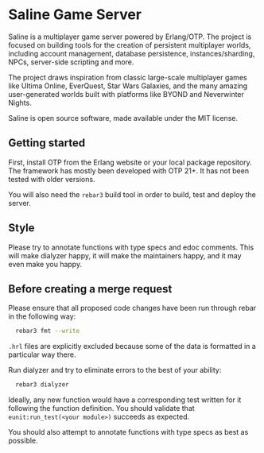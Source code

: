 Saline Game Server
=================================================
Saline is a multiplayer game server powered by Erlang/OTP. The project is
focused on building tools for the creation of persistent multiplayer worlds,
including account management, database persistence, instances/sharding, NPCs,
server-side scripting and more.

The project draws inspiration from classic large-scale multiplayer games like
Ultima Online, EverQuest, Star Wars Galaxies, and the many amazing
user-generated worlds built with platforms like BYOND and Neverwinter Nights.

Saline is open source software, made available under the MIT license.


Getting started
-------------------------------------------------
First, install OTP from the Erlang website or your local package repository.
The framework has mostly been developed with OTP 21+. It has not been tested
with older versions.

You will also need the `rebar3` build tool in order to build, test and deploy
the server.


Style
-------------------------------------------------
Please try to annotate functions with type specs and edoc comments. This will
make dialyzer happy, it will make the maintainers happy, and it may even make
you happy.


Before creating a merge request
-------------------------------------------------
Please ensure that all proposed code changes have been run through rebar in
the following way:
```bash
  rebar3 fmt --write
```

`.hrl` files are explicitly excluded because some of the data is formatted in a
particular way there. 

Run dialyzer and try to eliminate errors to the best of your ability:
```bash
  rebar3 dialyzer
```

Ideally, any new function would have a corresponding test written for it
following the function definition.  You should validate that
`eunit:run_test(<your module>)` succeeds as expected.

You should also attempt to annotate functions with type specs as best as
possible.
